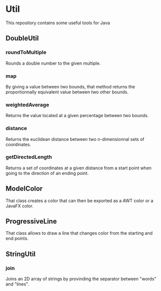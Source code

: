 # Util

This repository contains some useful tools for Java

## DoubleUtil

### roundToMultiple

Rounds a double number to the given multiple.

### map

By giving a value between two bounds, that method returns the proportionnally equivalent value between two other bounds.

### weightedAverage

Returns the value located at a given percentage between two bounds.

### distance

Returns the euclidean distance between two n-dimensionnal sets of coordinates.

### getDirectedLength

Returns a set of coordinates at a given distance from a start point when going to the direction of an ending point.

## ModelColor

That class creates a color that can then be exported as a AWT color or a JavaFX color.

## ProgressiveLine

That class allows to draw a line that changes color from the starting and end points.

## StringUtil

### join

Joins an 2D array of strings by provinding the separator between "words" and "lines".
